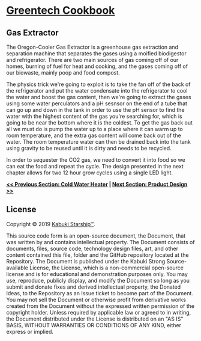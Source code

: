 # [Greentech Cookbook](../readme.md)

## Gas Extractor

The Oregon-Cooler Gas Extractor is a greenhouse gas extraction and separation machine that separates the gases using a moified biodigestor and refrigerator. There are two main sources of gas coming off of our homes, burning of fuel for heat and cooking, and the gases coming off of our biowaste, mainly poop and food compost. 

The physics trick we're going to exploit is to take the fan off of the back of the refrigerator and put the water condensate into the refrigerator to cool the water and boost the gas content, then we're going to extract the gases using some water perculators and a pH sesnsor on the end of a tube that can go up and down in the tank in order to use the pH sensor to find the water with the highest content of the gas you're searching for, which is going to be near the bottom where it is the coldest. To get the gas back out all we must do is pump the water up to a place where it can warm up to room temperature, and the extra gas content will come back out of the water. The room temperature water can then be drained back into the tank using gravity to be reused until it is dirty and needs to be recycled.

In order to sequester the CO2 gas, we need to convert it into food so we can eat the food and repeat the cycle. The design presented in the next chapter allows for two 12 hour grow cycles using a single LED light.

**[<< Previous Section: Cold Water Heater](../cold_water_heater/summary) | [Next Section: Product Design >>](.md)**

## License

Copyright © 2019 [Kabuki Starship™](kabukistarship.com).

This source code form is an open-source document, the Document, that was written by and contains intellectual property. The Document consists of documents, files, source code, technology design files, art, and other content contained this file, folder and the GitHub repository located at the Repository. The Document is published under the Kabuki Strong Source-available License, the License, which is a non-commercial open-source license and is for educational and demonstration purposes only. You may use, reproduce, publicly display, and modify the Document so long as you submit and donate fixes and derived intellectual property, the Donated Ideas, to the Repository as an Issue ticket to become part of the Document. You may not sell the Document or otherwise profit from derivative works created from the Document without the expressed written permission of the copyright holder. Unless required by applicable law or agreed to in writing, the Document distributed under the License is distributed on an "AS IS" BASIS, WITHOUT WARRANTIES OR CONDITIONS OF ANY KIND, either express or implied.
